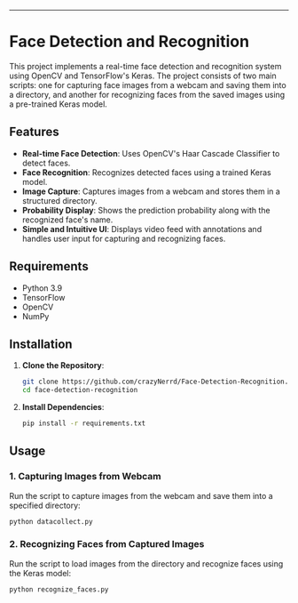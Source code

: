 ---

# Face Detection and Recognition

This project implements a real-time face detection and recognition system using OpenCV and TensorFlow's Keras. The project consists of two main scripts: one for capturing face images from a webcam and saving them into a directory, and another for recognizing faces from the saved images using a pre-trained Keras model.

## Features

- **Real-time Face Detection**: Uses OpenCV's Haar Cascade Classifier to detect faces.
- **Face Recognition**: Recognizes detected faces using a trained Keras model.
- **Image Capture**: Captures images from a webcam and stores them in a structured directory.
- **Probability Display**: Shows the prediction probability along with the recognized face's name.
- **Simple and Intuitive UI**: Displays video feed with annotations and handles user input for capturing and recognizing faces.

## Requirements

- Python 3.9
- TensorFlow
- OpenCV
- NumPy

## Installation

1. **Clone the Repository**:
   ```bash
   git clone https://github.com/crazyNerrd/Face-Detection-Recognition.git
   cd face-detection-recognition
   ```

2. **Install Dependencies**:
   ```bash
   pip install -r requirements.txt
   ```

## Usage

### 1. Capturing Images from Webcam

Run the script to capture images from the webcam and save them into a specified directory:

```bash
python datacollect.py
```

### 2. Recognizing Faces from Captured Images

Run the script to load images from the directory and recognize faces using the Keras model:

```bash
python recognize_faces.py
```


